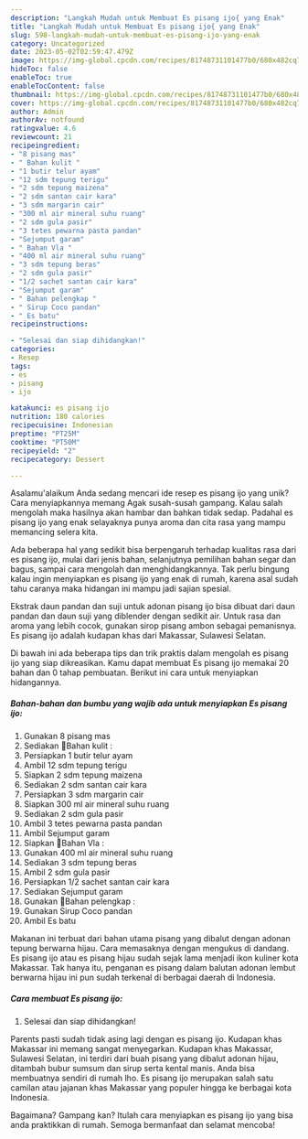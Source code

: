 ```yaml
---
description: "Langkah Mudah untuk Membuat Es pisang ijo{ yang Enak"
title: "Langkah Mudah untuk Membuat Es pisang ijo{ yang Enak"
slug: 598-langkah-mudah-untuk-membuat-es-pisang-ijo-yang-enak
category: Uncategorized
date: 2023-05-02T02:59:47.479Z
image: https://img-global.cpcdn.com/recipes/81748731101477b0/680x482cq70/es-pisang-ijo-foto-resep-utama.jpg
hideToc: false
enableToc: true
enableTocContent: false
thumbnail: https://img-global.cpcdn.com/recipes/81748731101477b0/680x482cq70/es-pisang-ijo-foto-resep-utama.jpg
cover: https://img-global.cpcdn.com/recipes/81748731101477b0/680x482cq70/es-pisang-ijo-foto-resep-utama.jpg
author: Admin
authorAv: notfound
ratingvalue: 4.6
reviewcount: 21
recipeingredient:
- "8 pisang mas"
- " Bahan kulit "
- "1 butir telur ayam"
- "12 sdm tepung terigu"
- "2 sdm tepung maizena"
- "2 sdm santan cair kara"
- "3 sdm margarin cair"
- "300 ml air mineral suhu ruang"
- "2 sdm gula pasir"
- "3 tetes pewarna pasta pandan"
- "Sejumput garam"
- " Bahan Vla "
- "400 ml air mineral suhu ruang"
- "3 sdm tepung beras"
- "2 sdm gula pasir"
- "1/2 sachet santan cair kara"
- "Sejumput garam"
- " Bahan pelengkap "
- " Sirup Coco pandan"
- " Es batu"
recipeinstructions:

- "Selesai dan siap dihidangkan!"
categories:
- Resep
tags:
- es
- pisang
- ijo

katakunci: es pisang ijo 
nutrition: 180 calories
recipecuisine: Indonesian
preptime: "PT25M"
cooktime: "PT50M"
recipeyield: "2"
recipecategory: Dessert

---
```



Asalamu'alaikum Anda sedang mencari ide resep es pisang ijo yang unik? Cara menyiapkannya memang Agak susah-susah gampang. Kalau salah mengolah maka hasilnya akan hambar dan bahkan tidak sedap. Padahal es pisang ijo yang enak selayaknya punya aroma dan cita rasa yang mampu memancing selera kita.


Ada beberapa hal yang sedikit bisa berpengaruh terhadap kualitas rasa dari es pisang ijo, mulai dari jenis bahan, selanjutnya pemilihan bahan segar dan bagus, sampai cara mengolah dan menghidangkannya. Tak perlu bingung kalau ingin menyiapkan es pisang ijo yang enak di rumah, karena asal sudah tahu caranya maka hidangan ini mampu jadi sajian spesial.

Ekstrak daun pandan dan suji untuk adonan pisang ijo bisa dibuat dari daun pandan dan daun suji yang diblender dengan sedikit air. Untuk rasa dan aroma yang lebih cocok, gunakan sirop pisang ambon sebagai pemanisnya. Es pisang ijo adalah kudapan khas dari Makassar, Sulawesi Selatan.


Di bawah ini ada beberapa tips dan trik praktis dalam mengolah es pisang ijo yang siap dikreasikan. Kamu dapat membuat Es pisang ijo memakai 20 bahan dan 0 tahap pembuatan. Berikut ini cara untuk menyiapkan hidangannya.

<!--inarticleads1-->

##### Bahan-bahan dan bumbu yang wajib ada untuk menyiapkan Es pisang ijo:

1. Gunakan 8 pisang mas
1. Sediakan  🍌Bahan kulit :
1. Persiapkan 1 butir telur ayam
1. Ambil 12 sdm tepung terigu
1. Siapkan 2 sdm tepung maizena
1. Sediakan 2 sdm santan cair kara
1. Persiapkan 3 sdm margarin cair
1. Siapkan 300 ml air mineral suhu ruang
1. Sediakan 2 sdm gula pasir
1. Ambil 3 tetes pewarna pasta pandan
1. Ambil Sejumput garam
1. Siapkan  🍌Bahan Vla :
1. Gunakan 400 ml air mineral suhu ruang
1. Sediakan 3 sdm tepung beras
1. Ambil 2 sdm gula pasir
1. Persiapkan 1/2 sachet santan cair kara
1. Sediakan Sejumput garam
1. Gunakan  🍌Bahan pelengkap :
1. Gunakan  Sirup Coco pandan
1. Ambil  Es batu


Makanan ini terbuat dari bahan utama pisang yang dibalut dengan adonan tepung berwarna hijau. Cara memasaknya dengan mengukus di dandang. Es pisang ijo atau es pisang hijau sudah sejak lama menjadi ikon kuliner kota Makassar. Tak hanya itu, penganan es pisang dalam balutan adonan lembut berwarna hijau ini pun sudah terkenal di berbagai daerah di Indonesia. 

<!--inarticleads2-->

##### Cara membuat Es pisang ijo:


1. Selesai dan siap dihidangkan!

Parents pasti sudah tidak asing lagi dengan es pisang ijo. Kudapan khas Makassar ini memang sangat menyegarkan. Kudapan khas Makassar, Sulawesi Selatan, ini terdiri dari buah pisang yang dibalut adonan hijau, ditambah bubur sumsum dan sirup serta kental manis. Anda bisa membuatnya sendiri di rumah lho. Es pisang ijo merupakan salah satu camilan atau jajanan khas Makassar yang populer hingga ke berbagai kota Indonesia. 

Bagaimana? Gampang kan? Itulah cara menyiapkan es pisang ijo yang bisa anda praktikkan di rumah. Semoga bermanfaat dan selamat mencoba!
